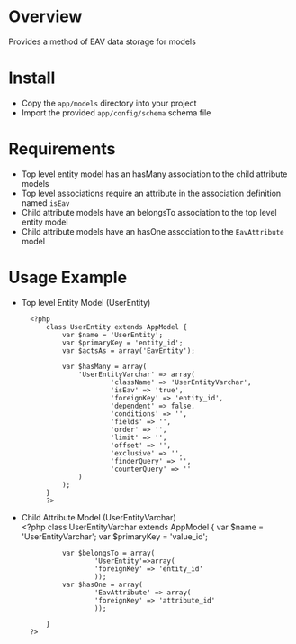 Overview
========

Provides a method of EAV data storage for models

Install
=======
* Copy the `app/models` directory into your project
* Import the provided `app/config/schema` schema file 


Requirements
============

* Top level entity model has an hasMany association to the child attribute models
* Top level associations require an attribute in the association definition named `isEav`
* Child attribute models have an belongsTo association to the top level entity model
* Child attribute models have an hasOne association to the `EavAttribute` model

Usage Example
========

* Top level Entity Model (UserEntity)
		
		<?php
			class UserEntity extends AppModel {
		        var $name = 'UserEntity';
		        var $primaryKey = 'entity_id';
		        var $actsAs = array('EavEntity');
		        
		        var $hasMany = array(
	                'UserEntityVarchar' => array(
	                        'className' => 'UserEntityVarchar',
	                        'isEav' => 'true',
	                        'foreignKey' => 'entity_id',
	                        'dependent' => false,
	                        'conditions' => '',
	                        'fields' => '',
	                        'order' => '',
	                        'limit' => '',
	                        'offset' => '',
	                        'exclusive' => '',
	                        'finderQuery' => '',
	                        'counterQuery' => ''
	                )
		        );
			}
			?>
			
* Child Attribute Model (UserEntityVarchar)		
		<?php
			class UserEntityVarchar extends AppModel {
		        var $name = 'UserEntityVarchar';
		        var $primaryKey = 'value_id';
		        
		        var $belongsTo = array(
		                'UserEntity'=>array(
		                'foreignKey' => 'entity_id'
		                ));
		        var $hasOne = array(
		                'EavAttribute' => array(
		                'foreignKey' => 'attribute_id'
		                ));
			
			}
		?>
	
